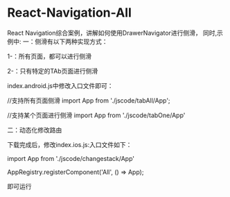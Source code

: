 # React-Navigation-All
React Navigation综合案例，讲解如何使用DrawerNavigator进行侧滑，
同时,示例中:
一：侧滑有以下两种实现方式：

1-：所有页面，都可以进行侧滑

2-：只有特定的TAb页面进行侧滑

index.android.js中修改入口文件即可：

//支持所有页面侧滑
import App from './jscode/tabAll/App';

//支持某个页面进行侧滑
import App from './jscode/tabOne/App'

二：动态化修改路由

下载完成后，修改index.ios.js:入口文件如下：

import App from './jscode/changestack/App'

AppRegistry.registerComponent('All', () => App);

即可运行



